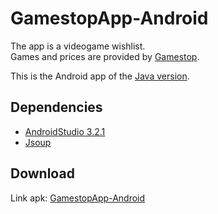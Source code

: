 # GamestopApp-Android
The app is a videogame wishlist.<br>
Games and prices are provided by [Gamestop](https://www.gamestop.it).

This is the Android app of the [Java version](https://github.com/Brankale/GamestopApp).

## Dependencies
- [AndroidStudio 3.2.1](https://developer.android.com/studio)
- [Jsoup](https://jsoup.org/download)

## Download
Link apk: [GamestopApp-Android](https://github.com/Baldi00/GamestopApp-Android/raw/master/app-debug.apk)
